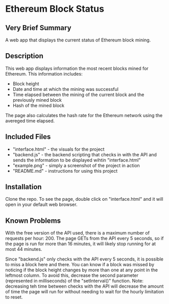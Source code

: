 # Ethereum Block Status

## Very Brief Summary
A web app that displays the current status of Ethereum block mining.

## Description
This web app displays information the most recent blocks mined for Ethereum. This information includes:
* Block height
* Date and time at which the mining was successful
* Time elapsed between the mining of the current block and the previously mined block
* Hash of the mined block

The page also calculates the hash rate for the Ethereum network using the avereged time elapsed.

## Included Files
* "interface.html" - the visuals for the project
* "backend.js" - the backend scripting that checks in with the API and sends the information to be displayed wihtin "interface.html"
* "example.png" - simply a screenshot of the project in action
* "README.md" - instructions for using this project

## Installation
Clone the repo. To see the page, double click on "interface.html" and it will open in your default web browser. 

## Known Problems
With the free version of the API used, there is a maximum number of requests per hour: 200. The page GETs from the API every 5 seconds, so if the page is run for more than 16 minutes, it will likely stop running for at most 44 minutes. 

Since "backend.js" only checks with the API every 5 seconds, it is possible to miss a block here and there. You can know if a block was missed by noticing if the block height changes by more than one at any point in the leftmost column. To avoid this, decrease the second parameter (represented in milliseconds) of the "setInterval()" function. Note: decreasing teh time between checks with the API will decrease the amount of time  the page will run for without needing to wait for the hourly limitation to reset.
